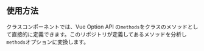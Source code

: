 ## 使用方法

クラスコンポーネントでは、Vue Option API の`methods`をクラスのメソッドとして直接的に定義できます。このリポジトリが定義してあるメソッドを分析し`methods`オプションに変換します。

[](./code-usage.ts ':include :type=code typescript')
